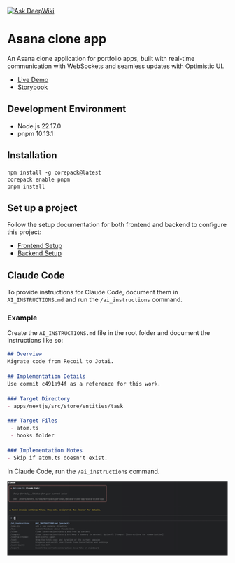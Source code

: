 [![Ask DeepWiki](https://deepwiki.com/badge.svg)](https://deepwiki.com/manakuro/asana-clone-app)

# Asana clone app
An Asana clone application for portfolio apps, built with real-time communication with WebSockets and seamless updates with Optimistic UI.

- [Live Demo](https://project-management-demo.manatoworks.me/)
- [Storybook](https://main--63894befbaf58840c037c246.chromatic.com)

## Development Environment
- Node.js 22.17.0
- pnpm 10.13.1

## Installation
```
npm install -g corepack@latest
corepack enable pnpm
pnpm install
```

## Set up a project

Follow the setup documentation for both frontend and backend to configure this project:

- [Frontend Setup](./apps/nextjs/README.md)
- [Backend Setup](./apps/api/README.md)

## Claude Code
To provide instructions for Claude Code, document them in `AI_INSTRUCTIONS.md` and run the `/ai_instructions` command.

### Example

Create the `AI_INSTRUCTIONS.md` file in the root folder and document the instructions like so:

```markdown
## Overview
Migrate code from Recoil to Jotai.

## Implementation Details
Use commit c491a94f as a reference for this work.

### Target Directory
- apps/nextjs/src/store/entities/task

### Target Files
 - atom.ts
 - hooks folder

### Implementation Notes
- Skip if atom.ts doesn't exist.
```

In Claude Code, run the `/ai_instructions` command.

![ai_instructions-1](./docs/ai-instructions-1.png)
